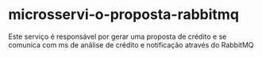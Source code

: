 # microsservi-o-proposta-rabbitmq
Este serviço é responsável por gerar uma proposta de crédito e se comunica com ms de análise de crédito e notificação através do RabbitMQ
